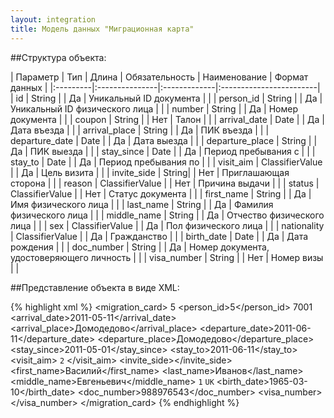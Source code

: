 ```yaml
---
layout: integration
title: Модель данных "Миграционная карта"
---
```


##Структура объекта:

| Параметр | Тип | Длина | Обязательность | Наименование | Формат данных |
|:---------|:---------------|:-------------|:------------------------|
| id | String | | Да | Уникальный ID документа | |
| person_id | String | | Да | Уникальный ID физического лица | |
| number | String | | Да | Номер документа | |
| coupon | String | | Нет | Талон | |
| arrival_date | Date | | Да | Дата въезда | |
| arrival_place | String | | Да | ПИК въезда | |
| departure_date | Date | | Да | Дата выезда | |
| departure_place | String | | Да | ПИК выезда | |
| stay_since | Date | | Да | Период пребывания с | |
| stay_to | Date | | Да | Период пребывания по | |
| visit_aim | ClassifierValue | | Да | Цель визита | |
| invite_side | String| | Нет | Приглашающая сторона | |
| reason | ClassifierValue | | Нет | Причина выдачи | |
| status | ClassifierValue | | Нет | Статус документа | |
| first_name | String | | Да | Имя физического лица | |
| last_name | String | | Да | Фамилия физического лица | |
| middle_name | String | | Да | Отчество физического лица | |
| sex | ClassifierValue | | Да | Пол физического лица | |
| nationality | ClassifierValue | | Да | Гражданство | |
| birth_date | Date | | Да | Дата рождения | |
| doc_number | String | | Да | Номер документа, удостоверяющего личность | |
| visa_number | String | | Нет | Номер визы | |


##Представление объекта в виде XML:

{% highlight xml %}
<migration_card>
  <id>5</id>
  <person_id>5</person_id>
  <number>7001</number>
  <coupon></coupon>
  <arrival_date>2011-05-11</arrival_date>
  <arrival_place>Домодедово</arrival_place>
  <departure_date>2011-06-11</departure_date>
  <departure_place>Домодедово</departure_place>
  <stay_since>2011-05-01</stay_since>
  <stay_to>2011-06-11</stay_to>
  <visit_aim>
    <code>2</code>
    <title>Туризм</title>
  </visit_aim>
  <invite_side></invite_side>
  <reason>
    <code></code>
    <title></title>
  </reason>
  <status>
    <code></code>
    <title></title>
  </status>
  <first_name>Василий</first_name>
  <last_name>Иванов</last_name>
  <middle_name>Евгеньевич</middle_name>
  <sex>
    <code>1</code>
    <title>М</title>
  </sex>
  <nationality>
    <code>UK</code>
    <title>Украина</title>
  </nationality>
  <birth_date>1965-03-10</birth_date>
  <doc_number>988976543</doc_number>
  <visa_number></visa_number>
</migration_card>
{% endhighlight %}
